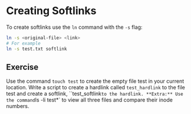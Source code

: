# Creating Softlinks
To create softlinks use the `ln` command with the `-s` flag:

~~~~bash
ln -s <original-file> <link>
# For example
ln -s test.txt softlink
~~~~

## Exercise
Use the command `touch test` to create the empty file test in your current location. 
Write a script to create a hardlink called `test_hardlink` to the file test and create a softlink, ``test_softlink` to the hardlink.
**Extra:** Use the command `ls -li test*` to view all three files and compare their inode numbers. 
